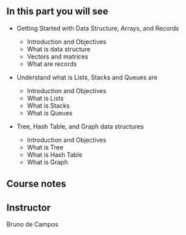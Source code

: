 ## In this part you will see

- Getting Started with Data Structure, Arrays, and Records
    - Introduction and Objectives
    - What is data structure
    - Vectors and matrices
    - What are records

- Understand what is Lists, Stacks and Queues are
    - Introduction and Objectives
    - What is Lists
    - What is Stacks
    - What is Queues

- Tree, Hash Table, and Graph data structures
    - Introduction and Objectives
    - What is Tree
    - What is Hash Table
    - What is Graph

## Course notes

## Instructor
Bruno de Campos